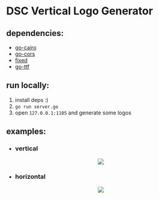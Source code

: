 # DSC Vertical Logo Generator 

## dependencies:
- [go-cairo](https://github.com/ungerik/go-cairo)
- [go-cors](https://github.com/rs/cors)
- [fixed](https://godoc.org/golang.org/x/image/math/fixed)
- [go-ttf](https://godoc.org/github.com/golang/freetype/truetype)

## run locally:
1. install deps :)
2. `go run server.go`
3. open `127.0.0.1:1105` and generate some logos

## examples:
- ### vertical
<p align="center">
<img src="https://github.com/baraa-almasri/dsc_logo_generator/blob/main/res/example.png" >
</p>

- ### horizontal
<p align="center">
<img src="https://github.com/baraa-almasri/dsc_logo_generator/blob/main/res/example_horizontal.png" >
</p>